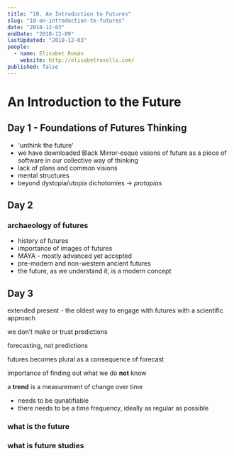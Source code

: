 ```yaml
---
title: "10. An Introduction to Futures"
slug: "10-an-introduction-to-futures"
date: "2018-12-03"
endDate: "2018-12-09"
lastUpdated: "2018-12-03"
people:
  - name: Elisabet Román
    website: http://elisabetrosello.com/
published: false
---
```




# An Introduction to the Future

## Day 1 - Foundations of Futures Thinking

- 'unthink the future'
- we have downloaded Black Mirror-esque visions of future as a piece of software in our collective way of thinking
- lack of plans and common visions
- mental structures
- beyond dystopia/utopia dichotomies -> *protopias*





## Day 2

### archaeology of futures

- history of futures
- importance of images of futures
- MAYA - mostly advanced yet accepted
- pre-modern and non-western ancient futures
- the future, as we understand it, is a modern concept





## Day 3



extended present - the oldest way to engage with futures with a scientific approach



we don’t make or trust predictions

forecasting, not predictions

futures becomes plural as a consequence of forecast



importance of finding out what we do **not** know 



a **trend** is a measurement of change over time

- needs to be qunatifiable
- there needs to be a time frequency, ideally as regular as possible









### what is the future



### what is future studies